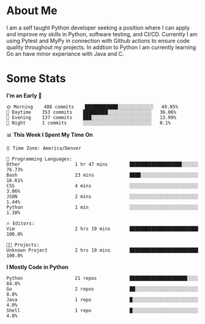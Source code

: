 # About Me
  I am a self taught Python developer seeking a position where I can apply and improve my skills in Python, software testing, and CI/CD. Currently I am using Pytest and MyPy in connection with Github actions to ensure code quality throughout my projects. In addtion to Python I am currently learning Go an have minor experiance with Java and C.
  
 # Some Stats
  
<!--START_SECTION:waka-->
**I'm an Early 🐤** 

```text
🌞 Morning    488 commits    ████████████░░░░░░░░░░░░░   49.85% 
🌆 Daytime    353 commits    █████████░░░░░░░░░░░░░░░░   36.06% 
🌃 Evening    137 commits    ███░░░░░░░░░░░░░░░░░░░░░░   13.99% 
🌙 Night      1 commits      ░░░░░░░░░░░░░░░░░░░░░░░░░   0.1%

```


📊 **This Week I Spent My Time On** 

```text
⌚︎ Time Zone: America/Denver

💬 Programming Languages: 
Other                    1 hr 47 mins        ███████████████████░░░░░░   76.73% 
Bash                     23 mins             ████░░░░░░░░░░░░░░░░░░░░░   16.61% 
CSS                      4 mins              ░░░░░░░░░░░░░░░░░░░░░░░░░   3.06% 
JSON                     2 mins              ░░░░░░░░░░░░░░░░░░░░░░░░░   1.44% 
Python                   1 min               ░░░░░░░░░░░░░░░░░░░░░░░░░   1.38%

🔥 Editors: 
Vim                      2 hrs 19 mins       █████████████████████████   100.0%

🐱‍💻 Projects: 
Unknown Project          2 hrs 19 mins       █████████████████████████   100.0%

```

**I Mostly Code in Python** 

```text
Python                   21 repos            █████████████████████░░░░   84.0% 
Go                       2 repos             ██░░░░░░░░░░░░░░░░░░░░░░░   8.0% 
Java                     1 repo              █░░░░░░░░░░░░░░░░░░░░░░░░   4.0% 
Shell                    1 repo              █░░░░░░░░░░░░░░░░░░░░░░░░   4.0%

```



<!--END_SECTION:waka-->
